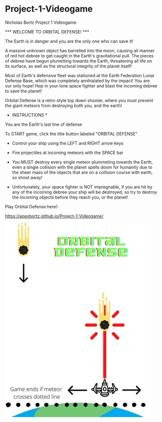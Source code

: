 # Project-1-Videogame
Nicholas Bortz Project 1 Videogame

*** WELCOME TO ORBITAL DEFENSE! ***

The Earth is in danger and you are the only one who can save it!

A massive unknown object has barrelled into the moon, causing all manner of red hot debree to get caught in the Earth's gravitational pull. The pieces of debree have begun plumetting towards the Earth, threatening all life on its surface, as well as the structural integrity of the planet itself!

Most of Earth's defensive fleet was stationed at the Earth Federation Lunar Defense Base, which was completely annhialated by the impact! You are our only hope! Hop in your lone space fighter and blast the incoming debree to save the planet!

Orbital Defense is a retro-style top down shooter, where you must prevent the giant meteors from destroying both you, and the earth!

* INSTRUCTIONS *

You are the Earth's last line of defense

To START game, click the title button labeled "ORBITAL DEFENSE"

- Control your ship using the LEFT and RIGHT arrow keys

- Fire projectiles at incoming meteors with the SPACE bar

- You MUST destroy every single meteor plummeting towards the Earth, even a single collision with the planet spells doom for humanity due to the sheer mass of the objects that are on a collision course with earth, so shoot away!

- Unfortunately, your space fighter is NOT impregnable, if you are hit by any of the incoming debree your ship will be destroyed, so try to destroy the incoming objects before they reach you, or the planet!

Play Orbital Defense here!: 

https://apexbortz.github.io/Project-1-Videogame/


![Wireframe](./imgs/wireframe.jpg)